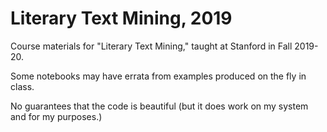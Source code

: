 # Literary Text Mining, 2019
Course materials for "Literary Text Mining," taught at Stanford in Fall 2019-20.

Some notebooks may have errata from examples produced on the fly in class.

No guarantees that the code is beautiful (but it does work on my system and for my purposes.)
